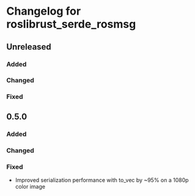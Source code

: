 # Changelog for roslibrust_serde_rosmsg

## Unreleased

### Added

### Changed

### Fixed

## 0.5.0

### Added

### Changed

### Fixed

- Improved serialization performance with to_vec by ~95% on a 1080p color image
